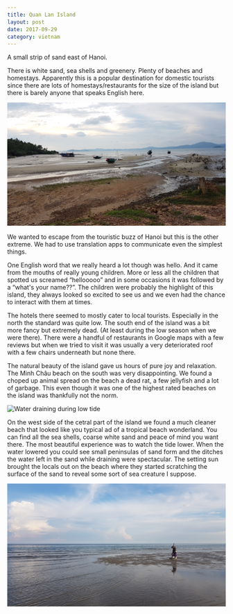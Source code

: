 ```yaml
---
title: Quan Lan Island
layout: post
date: 2017-09-29
category: vietnam
---
```


A small strip of sand east of Hanoi. 
<!--more-->

There is white sand, sea shells and greenery. Plenty of beaches and homestays. Apparently this is a popular destination for domestic tourists since there are lots of homestays/restaurants for the size of the island but there is barely anyone that speaks English here.

![Boats left behind](/images/quan-lan/boats-low-tide.jpg)

We wanted to escape from the touristic buzz of Hanoi but this is the other extreme. We had to use translation apps to communicate even the simplest things. 

One English word that we really heard a lot though was hello. And it came from the mouths of really young children. More or less all the children that spotted us screamed “hellooooo” and in some occasions it was followed by a “what's your name??”. The children were probably the highlight of this island, they always looked so excited to see us and we even had the chance to interact with them at times.

The hotels there seemed to mostly cater to local tourists. Especially in the north the standard was quite low. The south end of the island was a bit more fancy but extremely dead. (At least during the low season when we were there). There were a handful of restaurants in Google maps with a few reviews but when we tried to visit it was usually a very deteriorated roof with a few chairs underneath but none there. 

The natural beauty of the island gave us hours of pure joy and relaxation. The Minh Châu beach on the south was very disappointing. We found a choped up animal spread on the beach a dead rat, a few jellyfish and a lot of garbage. This even though it was one of the highest rated beaches on the island was thankfully not the norm.

![Water draining during low tide](/images/quan-lan/ditches-low-tide.jpg)

On the west side of the cetral part of the island we found a much cleaner beach that looked like you typical ad of a tropical beach wonderland. You can find all the sea shells, coarse white sand and peace of mind you want there. The most beautiful experience was to watch the tide lower. When the water lowered you could see small peninsulas of sand form and the ditches the water left in the sand while draining were spectacular. The setting sun brought the locals out on the beach where they started scratching the surface of the sand to reveal some sort of sea creature I suppose. 

![Vietnamese out on the beach looking for crabs](/images/quan-lan/beach.jpg)
